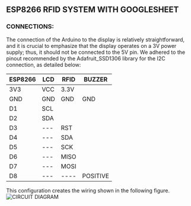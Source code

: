 ## **ESP8266 RFID SYSTEM WITH GOOGLESHEET**



### **CONNECTIONS:**
The connection of the Arduino to the display is relatively straightforward, and it is crucial to emphasize that the display operates on a 3V power supply; thus, it should not be connected to the 5V pin. We adhered to the pinout recommended by the Adafruit_SSD1306 library for the I2C connection, as detailed below:

|ESP8266|LCD|RFID|BUZZER|
|---|---|---|---|
|3V3 |VCC|3.3V|
|GND |GND|GND |GND    |
|D1	|SCL|    |
|D2	|SDA|    |
|D3 |---|RST |
|D4 |---|SDA |
|D5 |---|SCK |
|D6 |---|MISO|
|D7 |---|MOSI|
|D8 |---|----|POSITIVE|

This configuration creates the wiring shown in the following figure.
![CIRCUIT DIAGRAM](https://github.com/user-attachments/assets/7592d805-8a67-4d91-80bd-768e5a552107)

